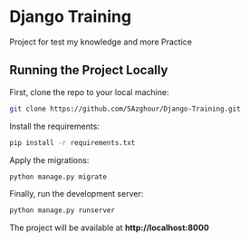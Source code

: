 # Django Training

Project for test my knowledge and more Practice

## Running the Project Locally

First, clone the repo to your local machine:

```bash
git clone https://github.com/SAzghour/Django-Training.git
```

Install the requirements:

```bash
pip install -r requirements.txt
```

Apply the migrations:

```bash
python manage.py migrate
```

Finally, run the development server:

```bash
python manage.py runserver
```

The project will be available at  **http://localhost:8000**